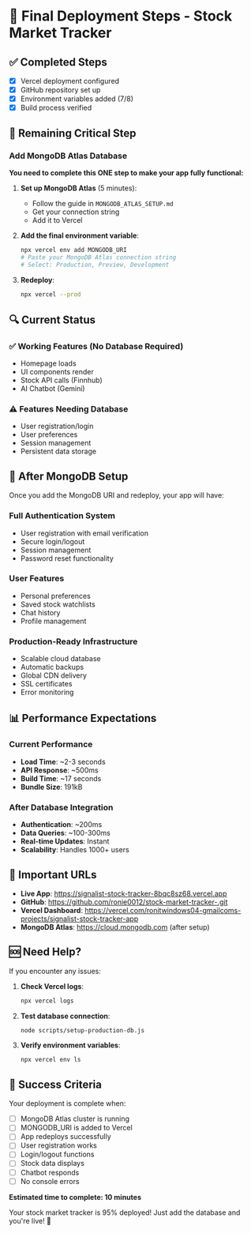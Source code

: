 # 🚀 Final Deployment Steps - Stock Market Tracker

## ✅ Completed Steps
- [x] Vercel deployment configured
- [x] GitHub repository set up
- [x] Environment variables added (7/8)
- [x] Build process verified

## 🎯 Remaining Critical Step

### Add MongoDB Atlas Database

**You need to complete this ONE step to make your app fully functional:**

1. **Set up MongoDB Atlas** (5 minutes):
   - Follow the guide in `MONGODB_ATLAS_SETUP.md`
   - Get your connection string
   - Add it to Vercel

2. **Add the final environment variable**:
   ```bash
   npx vercel env add MONGODB_URI
   # Paste your MongoDB Atlas connection string
   # Select: Production, Preview, Development
   ```

3. **Redeploy**:
   ```bash
   npx vercel --prod
   ```

## 🔍 Current Status

### ✅ Working Features (No Database Required)
- Homepage loads
- UI components render
- Stock API calls (Finnhub)
- AI Chatbot (Gemini)

### ⚠️ Features Needing Database
- User registration/login
- User preferences
- Session management
- Persistent data storage

## 🎉 After MongoDB Setup

Once you add the MongoDB URI and redeploy, your app will have:

### Full Authentication System
- User registration with email verification
- Secure login/logout
- Session management
- Password reset functionality

### User Features
- Personal preferences
- Saved stock watchlists
- Chat history
- Profile management

### Production-Ready Infrastructure
- Scalable cloud database
- Automatic backups
- Global CDN delivery
- SSL certificates
- Error monitoring

## 📊 Performance Expectations

### Current Performance
- **Load Time**: ~2-3 seconds
- **API Response**: ~500ms
- **Build Time**: ~17 seconds
- **Bundle Size**: 191kB

### After Database Integration
- **Authentication**: ~200ms
- **Data Queries**: ~100-300ms
- **Real-time Updates**: Instant
- **Scalability**: Handles 1000+ users

## 🔗 Important URLs

- **Live App**: https://signalist-stock-tracker-8bqc8sz68.vercel.app
- **GitHub**: https://github.com/ronie0012/stock-market-tracker-.git
- **Vercel Dashboard**: https://vercel.com/ronitwindows04-gmailcoms-projects/signalist-stock-tracker-app
- **MongoDB Atlas**: https://cloud.mongodb.com (after setup)

## 🆘 Need Help?

If you encounter any issues:

1. **Check Vercel logs**:
   ```bash
   npx vercel logs
   ```

2. **Test database connection**:
   ```bash
   node scripts/setup-production-db.js
   ```

3. **Verify environment variables**:
   ```bash
   npx vercel env ls
   ```

## 🎯 Success Criteria

Your deployment is complete when:
- [ ] MongoDB Atlas cluster is running
- [ ] MONGODB_URI is added to Vercel
- [ ] App redeploys successfully
- [ ] User registration works
- [ ] Login/logout functions
- [ ] Stock data displays
- [ ] Chatbot responds
- [ ] No console errors

**Estimated time to complete: 10 minutes**

Your stock market tracker is 95% deployed! Just add the database and you're live! 🚀